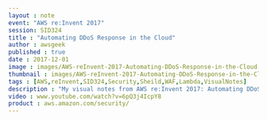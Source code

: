 ```yaml
---
layout : note
event: "AWS re:Invent 2017"
session: SID324
title : "Automating DDoS Response in the Cloud"
author : awsgeek
published : true
date : 2017-12-01
image : images/AWS-reInvent-2017-Automating-DDoS-Response-in-the-Cloud-SID324_en.jpg
thumbnail : images/AWS-reInvent-2017-Automating-DDoS-Response-in-the-Cloud-SID324-thumbnail_en.jpg
tags : [AWS,reInvent,SID324,Security,Sheild,WAF,Lambda,VisualNotes]
description : "My visual notes from AWS re:Invent 2017: Automating DDoS Response in the Cloud"
video : www.youtube.com/watch?v=6pQ3j4IcpY8
product : aws.amazon.com/security/
---
```

